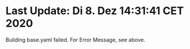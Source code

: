 # Last Update: Di 8. Dez 14:31:41 CET 2020
Building base.yaml failed. For Error Message, see above.
